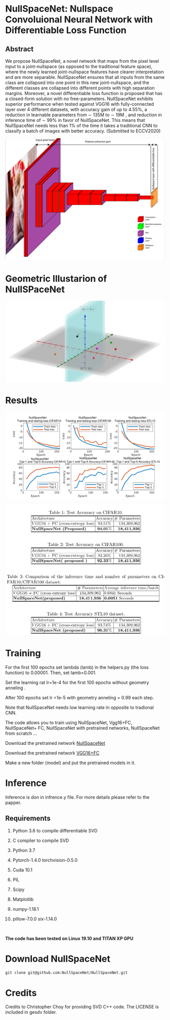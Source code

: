 # NullSpaceNet:  Nullspace Convoluional Neural Network with Differentiable Loss Function

## Abstract 

We propose NullSpaceNet, a novel network that maps from the pixel level input to a joint-nullspace (as opposed to the traditional feature space), where the newly learned joint-nullspace features have clearer interpretation and are more separable. NullSpaceNet ensures that all inputs from the same class are collapsed into one point in this new joint-nullspace, and the different classes are collapsed into different points with high separation margins. Moreover, a novel differentiable loss function is proposed that has a closed-form solution with no free-parameters.
NullSpaceNet exhibits superior performance when tested against VGG16 with fully-connected layer over 4 different datasets, with accuracy gain of up to 4.55%, a reduction in learnable parameters from ∼ 135M to ∼ 19M , and reduction in inference time of ∼ 99% in favor of NullSpaceNet. This means that NullSpaceNet needs less than 1% of the time it takes a traditional CNN to classify a batch of images with better accuracy.    (Submitted to ECCV2020)

![Architecture](./images/architecture.png)



# Geometric Illustarion of NullSPaceNet



![](./images/geometry.png)









# Results

![](./images/r1.png)



![](./images/r2.png)







# Training

For the first 100 epochs set lambda (lamb) in the helpers.py (the loss function) to 0.00001.  Then, set lamb=0.001.

Set the learning rat lr=1e-4 for the first 100 epochs without geometry anneling .

After 100 epochs set lr =1e-5  with geometry anneling = 0.99 each step.

Note that NullSpaceNet needs low learning rate in opposite to tradional CNN.

The code allows you to train  using NullSpaceNet, Vgg16+FC, NullSpaceNet+ FC, NullSpaceNet with pretrained networks, NullSpaceNet from scratch ...



Download the pretrained network  [NullSpaceNet](https://drive.google.com/file/d/1HxGMRq3eD8Dg8_5QQeicw2lH-emq7zaP/view)

Download the pretrained network  [VGG16+FC](https://drive.google.com/file/d/1j3CqcowCKN3l2NvKBh0l8QxNBryYVXYV/view)

Make a new folder (model) and put the pretrained models in it.

# Inference

Inference is don in infrence.y file. For more details please refer to the papper. 



## Requirements

1. Python 3.6 to compile differentiable SVD

2. C compiler to compile SVD

3. Python 3.7

4. Pytorch-1.4.0 torchvision-0.5.0

5. Cuda 10.1

6. PIL

7. Scipy

8. Matplotlib

9. numpy-1.18.1 

10. pillow-7.0.0 six-1.14.0 

   ​


**The code has been tested on Linux 19.10 and TITAN XP GPU**

# Download NullSpaceNet

```
git clone git@github.com:NullSpaceNet/NullSpaceNet.git
```



# Credits

Credits to Christopher Choy for providing SVD C++ code. The LICENSE  is included in gesdv folder.